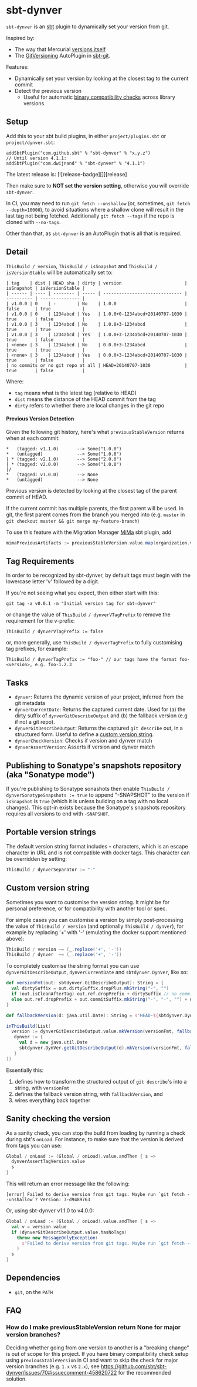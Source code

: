 # sbt-dynver

`sbt-dynver` is an [sbt](http://www.scala-sbt.org/) plugin to dynamically set your version from git.

Inspired by:
* The way that Mercurial [versions itself](https://selenic.com/hg/file/3.9.1/setup.py#l179)
* The [GitVersioning][] AutoPlugin in [sbt-git][].

Features:
* Dynamically set your version by looking at the closest tag to the current commit
* Detect the previous version
    * Useful for automatic [binary compatibility checks](https://github.com/lightbend/migration-manager) across library versions

[sbt-git]: https://github.com/sbt/sbt-git
[GitVersioning]: https://github.com/sbt/sbt-git/blob/v0.8.5/src/main/scala/com/typesafe/sbt/SbtGit.scala#L266-L270

## Setup

Add this to your sbt build plugins, in either `project/plugins.sbt` or `project/dynver.sbt`:

    addSbtPlugin("com.github.sbt" % "sbt-dynver" % "x.y.z")
    // Until version 4.1.1:
    addSbtPlugin("com.dwijnand" % "sbt-dynver" % "4.1.1")

The latest release is: [![release-badge][]][release]

Then make sure to **NOT set the version setting**, otherwise you will override `sbt-dynver`.

In CI, you may need to run `git fetch --unshallow` (or, sometimes, `git fetch --depth=10000`), to avoid
situations where a shallow clone will result in the last tag not being fetched.  Additionally `git fetch --tags`
if the repo is cloned with `--no-tags`.

Other than that, as `sbt-dynver` is an AutoPlugin that is all that is required.

## Detail

`ThisBuild / version`, `ThisBuild / isSnapshot` and `ThisBuild / isVersionStable` will be automatically set to:

```
| tag    | dist | HEAD sha | dirty | version                        | isSnapshot | isVersionStable |
| ------ | ---- | -------- | ----- | ------------------------------ | ---------- | --------------- |
| v1.0.0 | 0    | -        | No    | 1.0.0                          | false      | true            |
| v1.0.0 | 0    | 1234abcd | Yes   | 1.0.0+0-1234abcd+20140707-1030 | true       | false           |
| v1.0.0 | 3    | 1234abcd | No    | 1.0.0+3-1234abcd               | true       | true            |
| v1.0.0 | 3    | 1234abcd | Yes   | 1.0.0+3-1234abcd+20140707-1030 | true       | false           |
| <none> | 3    | 1234abcd | No    | 0.0.0+3-1234abcd               | true       | true            |
| <none> | 3    | 1234abcd | Yes   | 0.0.0+3-1234abcd+20140707-1030 | true       | false           |
| no commits or no git repo at all | HEAD+20140707-1030             | true       | false           |
```

Where:
* `tag` means what is the latest tag (relative to HEAD)
* `dist` means the distance of the HEAD commit from the tag
* `dirty` refers to whether there are local changes in the git repo

#### Previous Version Detection

Given the following git history, here's what `previousStableVersion` returns when at each commit:

```
*   (tagged: v1.1.0)       --> Some("1.0.0")
*   (untagged)             --> Some("1.0.0")
| * (tagged: v2.1.0)       --> Some("2.0.0")
| * (tagged: v2.0.0)       --> Some("1.0.0")
|/
*   (tagged: v1.0.0)       --> None
*   (untagged)             --> None
```

Previous version is detected by looking at the closest tag of the parent commit of HEAD.

If the current commit has multiple parents, the first parent will be used. In git, the first parent
comes from the branch you merged into (e.g. `master` in `git checkout master && git merge my-feature-branch`)

To use this feature with the Migration Manager [MiMa](https://github.com/lightbend/migration-manager) sbt plugin, add

```scala
mimaPreviousArtifacts := previousStableVersion.value.map(organization.value %% moduleName.value % _).toSet
```

## Tag Requirements

In order to be recognized by sbt-dynver, by default tags must begin with the lowercase letter 'v' followed by a digit.

If you're not seeing what you expect, then either start with this:

    git tag -a v0.0.1 -m "Initial version tag for sbt-dynver"

or change the value of `ThisBuild / dynverVTagPrefix` to remove the requirement for the v-prefix:

    ThisBuild / dynverVTagPrefix := false

or, more generally, use `ThisBuild / dynverTagPrefix` to fully customising tag prefixes, for example:

    ThisBuild / dynverTagPrefix := "foo-" // our tags have the format foo-<version>, e.g. foo-1.2.3

## Tasks

* `dynver`: Returns the dynamic version of your project, inferred from the git metadata
* `dynverCurrentDate`: Returns the captured current date. Used for (a) the dirty suffix of `dynverGitDescribeOutput` and (b) the fallback version (e.g if not a git repo).
* `dynverGitDescribeOutput`: Returns the captured `git describe` out, in a structured form. Useful to define a [custom version string](#custom-version-string).
* `dynverCheckVersion`: Checks if version and dynver match
* `dynverAssertVersion`: Asserts if version and dynver match

## Publishing to Sonatype's snapshots repository (aka "Sonatype mode")

If you're publishing to Sonatype sonashots then enable `ThisBuild / dynverSonatypeSnapshots := true` to append
"-SNAPSHOT" to the version if `isSnapshot` is `true` (which it is unless building on a tag with no local
changes).  This opt-in exists because the Sonatype's snapshots repository requires all versions to end with
`-SNAPSHOT`.

## Portable version strings

The default version string format includes `+` characters, which is an escape character in URL and is not compatible with docker tags.
This character can be overridden by setting:

```scala
ThisBuild / dynverSeparator := "-"
```

## Custom version string

Sometimes you want to customise the version string. It might be for personal preference, or for compatibility with another tool or spec.

For simple cases you can customise a version by simply post-processing the value of `ThisBuild / version` (and optionally `ThisBuild / dynver`), for example by replacing '+' with '-' (emulating the docker support mentioned above):

```scala
ThisBuild / version ~= (_.replace('+', '-'))
ThisBuild / dynver  ~= (_.replace('+', '-'))
```

To completely customise the string format you can use `dynverGitDescribeOutput`, `dynverCurrentDate` and `sbtdynver.DynVer`, like so:

```scala
def versionFmt(out: sbtdynver.GitDescribeOutput): String = {
  val dirtySuffix = out.dirtySuffix.dropPlus.mkString("-", "")
  if (out.isCleanAfterTag) out.ref.dropPrefix + dirtySuffix // no commit info if clean after tag
  else out.ref.dropPrefix + out.commitSuffix.mkString("-", "-", "") + dirtySuffix
}

def fallbackVersion(d: java.util.Date): String = s"HEAD-${sbtdynver.DynVer timestamp d}"

inThisBuild(List(
  version := dynverGitDescribeOutput.value.mkVersion(versionFmt, fallbackVersion(dynverCurrentDate.value)),
   dynver := {
     val d = new java.util.Date
     sbtdynver.DynVer.getGitDescribeOutput(d).mkVersion(versionFmt, fallbackVersion(d))
   }
))
```

Essentially this:

1. defines how to transform the structured output of `git describe`'s into a string, with `versionFmt`
2. defines the fallback version string, with `fallbackVersion`, and
3. wires everything back together

## Sanity checking the version

As a sanity check, you can stop the build from loading by running a check during sbt's `onLoad`.
For instance, to make sure that the version is derived from tags you can use:

```scala
Global / onLoad := (Global / onLoad).value.andThen { s =>
  dynverAssertTagVersion.value
  s
}
```

This will return an error message like the following:

```
[error] Failed to derive version from git tags. Maybe run `git fetch --unshallow`? Version: 3-d9489763
```

Or, using sbt-dynver v1.1.0 to v4.0.0:

```scala
Global / onLoad := (Global / onLoad).value.andThen { s =>
  val v = version.value
  if (dynverGitDescribeOutput.value.hasNoTags)
    throw new MessageOnlyException(
      s"Failed to derive version from git tags. Maybe run `git fetch --unshallow`? Version: $v"
    )
  s
}
```


## Dependencies

* `git`, on the `PATH`

## FAQ

### How do I make previousStableVersion return None for major version branches?

Deciding whether going from one version to another is a "breaking change" is out of scope for this project.
If you have binary compatibility check setup using `previousStableVersion` in CI
and want to skip the check for major version branches (e.g. `1.x` vs `2.x`), see https://github.com/sbt/sbt-dynver/issues/70#issuecomment-458620722
for the recommended solution.
